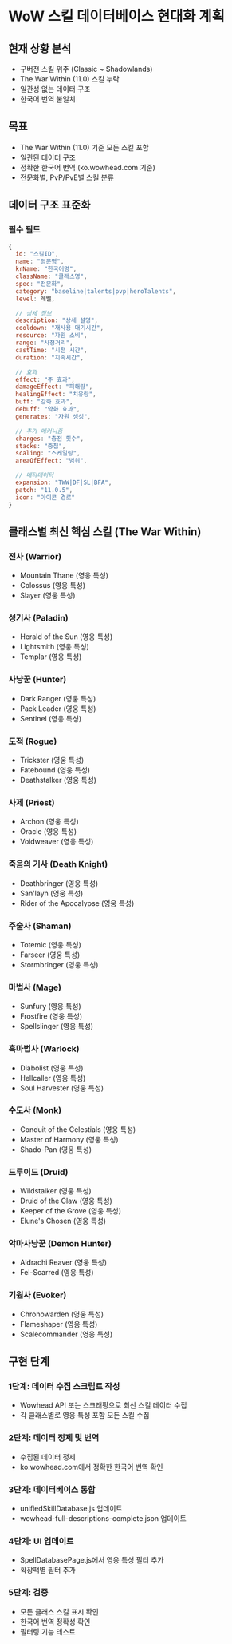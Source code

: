 # WoW 스킬 데이터베이스 현대화 계획

## 현재 상황 분석
- 구버전 스킬 위주 (Classic ~ Shadowlands)
- The War Within (11.0) 스킬 누락
- 일관성 없는 데이터 구조
- 한국어 번역 불일치

## 목표
- The War Within (11.0) 기준 모든 스킬 포함
- 일관된 데이터 구조
- 정확한 한국어 번역 (ko.wowhead.com 기준)
- 전문화별, PvP/PvE별 스킬 분류

## 데이터 구조 표준화

### 필수 필드
```javascript
{
  id: "스킬ID",
  name: "영문명",
  krName: "한국어명",
  className: "클래스명",
  spec: "전문화",
  category: "baseline|talents|pvp|heroTalents",
  level: 레벨,

  // 상세 정보
  description: "상세 설명",
  cooldown: "재사용 대기시간",
  resource: "자원 소비",
  range: "사정거리",
  castTime: "시전 시간",
  duration: "지속시간",

  // 효과
  effect: "주 효과",
  damageEffect: "피해량",
  healingEffect: "치유량",
  buff: "강화 효과",
  debuff: "약화 효과",
  generates: "자원 생성",

  // 추가 메커니즘
  charges: "충전 횟수",
  stacks: "중첩",
  scaling: "스케일링",
  areaOfEffect: "범위",

  // 메타데이터
  expansion: "TWW|DF|SL|BFA",
  patch: "11.0.5",
  icon: "아이콘 경로"
}
```

## 클래스별 최신 핵심 스킬 (The War Within)

### 전사 (Warrior)
- Mountain Thane (영웅 특성)
- Colossus (영웅 특성)
- Slayer (영웅 특성)

### 성기사 (Paladin)
- Herald of the Sun (영웅 특성)
- Lightsmith (영웅 특성)
- Templar (영웅 특성)

### 사냥꾼 (Hunter)
- Dark Ranger (영웅 특성)
- Pack Leader (영웅 특성)
- Sentinel (영웅 특성)

### 도적 (Rogue)
- Trickster (영웅 특성)
- Fatebound (영웅 특성)
- Deathstalker (영웅 특성)

### 사제 (Priest)
- Archon (영웅 특성)
- Oracle (영웅 특성)
- Voidweaver (영웅 특성)

### 죽음의 기사 (Death Knight)
- Deathbringer (영웅 특성)
- San'layn (영웅 특성)
- Rider of the Apocalypse (영웅 특성)

### 주술사 (Shaman)
- Totemic (영웅 특성)
- Farseer (영웅 특성)
- Stormbringer (영웅 특성)

### 마법사 (Mage)
- Sunfury (영웅 특성)
- Frostfire (영웅 특성)
- Spellslinger (영웅 특성)

### 흑마법사 (Warlock)
- Diabolist (영웅 특성)
- Hellcaller (영웅 특성)
- Soul Harvester (영웅 특성)

### 수도사 (Monk)
- Conduit of the Celestials (영웅 특성)
- Master of Harmony (영웅 특성)
- Shado-Pan (영웅 특성)

### 드루이드 (Druid)
- Wildstalker (영웅 특성)
- Druid of the Claw (영웅 특성)
- Keeper of the Grove (영웅 특성)
- Elune's Chosen (영웅 특성)

### 악마사냥꾼 (Demon Hunter)
- Aldrachi Reaver (영웅 특성)
- Fel-Scarred (영웅 특성)

### 기원사 (Evoker)
- Chronowarden (영웅 특성)
- Flameshaper (영웅 특성)
- Scalecommander (영웅 특성)

## 구현 단계

### 1단계: 데이터 수집 스크립트 작성
- Wowhead API 또는 스크래핑으로 최신 스킬 데이터 수집
- 각 클래스별로 영웅 특성 포함 모든 스킬 수집

### 2단계: 데이터 정제 및 번역
- 수집된 데이터 정제
- ko.wowhead.com에서 정확한 한국어 번역 확인

### 3단계: 데이터베이스 통합
- unifiedSkillDatabase.js 업데이트
- wowhead-full-descriptions-complete.json 업데이트

### 4단계: UI 업데이트
- SpellDatabasePage.js에서 영웅 특성 필터 추가
- 확장팩별 필터 추가

### 5단계: 검증
- 모든 클래스 스킬 표시 확인
- 한국어 번역 정확성 확인
- 필터링 기능 테스트